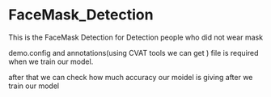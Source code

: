 # FaceMask_Detection
This is the FaceMask Detection for Detection people who did not wear mask


demo.config and annotations(using CVAT tools we can get ) file is required when we train our model.


after that we can check how much accuracy our moidel is giving after we train our model
